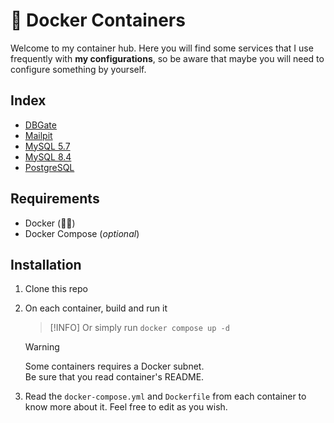 # 🐳 Docker Containers

Welcome to my container hub. Here you will find some services that I use frequently
with **my configurations**, so be aware that maybe you will need to configure
something by yourself.

## Index

- [DBGate](/dbgate/README.md)
- [Mailpit](/mailpit/README.md)
- [MySQL 5.7](/mysql57/README.md)
- [MySQL 8.4](/mysql8/README.md)
- [PostgreSQL](/postgres/README.md)

## Requirements

- Docker (🤷🏻‍)
- Docker Compose (_optional_)

## Installation

1. Clone this repo
2. On each container, build and run it

   > [!INFO]
   > Or simply run `docker compose up -d`

   > [!WARNING]
   > Some containers requires a Docker subnet.  
   > Be sure that you read container's README.

3. Read the `docker-compose.yml` and `Dockerfile` from each container
   to know more about it. Feel free to edit as you wish.
